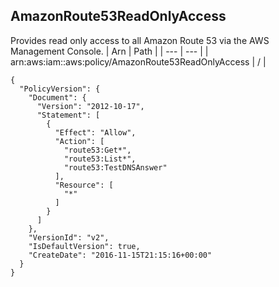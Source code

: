 
## AmazonRoute53ReadOnlyAccess
Provides read only access to all Amazon Route 53 via the AWS Management Console.
| Arn | Path |
| --- | --- |
| arn:aws:iam::aws:policy/AmazonRoute53ReadOnlyAccess | / |
```
{
  "PolicyVersion": {
    "Document": {
      "Version": "2012-10-17",
      "Statement": [
        {
          "Effect": "Allow",
          "Action": [
            "route53:Get*",
            "route53:List*",
            "route53:TestDNSAnswer"
          ],
          "Resource": [
            "*"
          ]
        }
      ]
    },
    "VersionId": "v2",
    "IsDefaultVersion": true,
    "CreateDate": "2016-11-15T21:15:16+00:00"
  }
}
```

